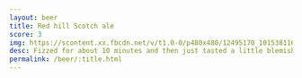 ```yaml
---
layout: beer
title: Red hill Scotch ale
score: 3
img: https://scontent.xx.fbcdn.net/v/t1.0-0/p480x480/12495170_10153811611453745_4249513101009687446_n.jpg?oh=bf74a530a3b26c80cad7923ffe214ad4&oe=58C02B73
desc: Fizzed for about 10 minutes and then just tasted a little blemished
permalink: /beer/:title.html
---
```

